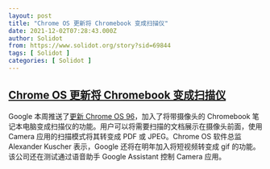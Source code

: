 ```yaml
---
layout: post
title: "Chrome OS 更新将 Chromebook 变成扫描仪"
date: 2021-12-02T07:28:43.000Z
author: Solidot
from: https://www.solidot.org/story?sid=69844
tags: [ Solidot ]
categories: [ Solidot ]
---
```

<!--1638430123000-->
[Chrome OS 更新将 Chromebook 变成扫描仪](https://www.solidot.org/story?sid=69844)
------

<div>
Google 本周推送了<a href="https://blog.google/products/chromebooks/new-camera-updates/">更新 Chrome OS 96</a>，加入了将带摄像头的 Chromebook 笔记本电脑变成扫描仪的功能。用户可以将需要扫描的文档展示在摄像头前面，使用 Camera 应用的扫描模式将其转变成 PDF 或 JPEG。Chrome OS 软件总监 Alexander Kuscher 表示，Google 还将在明年加入将短视频转变成 gif 的功能。该公司还在测试通过语音助手  Google Assistant 控制 Camera 应用。
</div>
